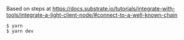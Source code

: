 Based on steps at https://docs.substrate.io/tutorials/integrate-with-tools/integrate-a-light-client-node/#connect-to-a-well-known-chain

```
$ yarn
$ yarn dev
```
